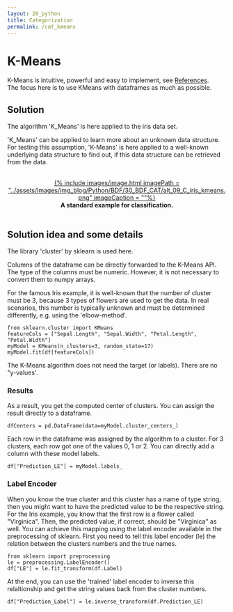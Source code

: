 ```yaml
---
layout: 20_python
title: Categorization
permalink: /cat_kmeans
---
```



# K-Means

K-Means is intuitive, powerful and easy to implement, see [References](references). <br>
The focus here is to use KMeans with dataframes as much as possible.


## Solution 

The algorithm 'K_Means' is here applied to the iris data set.

'K_Means' can be applied to learn more about an unknown data structure. For testing this assumption, 'K-Means' is here applied to a well-known underlying data structure to find out, if this data structure can be retrieved from the data.


<br>
<center>
<a href="time_series_tooltip">
{% include images/image.html imagePath = "../assets/images/img_blog/Python/BDF/30_BDF_CAT/alt_09_C_iris_kmeans.png" imageCaption =  ""%}
</a>
<br><b>
A standard example for classification.
</b><br>
</center>
<br>


## Solution idea and some details 

The library 'cluster' by sklearn is used here. 

Columns of the dataframe can be directly forwarded to the K-Means API. The type of the columns must be numeric. However, it is not necessary to convert them to numpy arrays.

For the famous Iris example, it is well-known that the number of cluster must be 3, because 3 types of flowers are used to get the data. In real scenarios, this number is typically unknown and must be determined differently, e.g. using the 'elbow-method'.

> 
    from sklearn.cluster import KMeans
    featureCols = ["Sepal.Length", "Sepal.Width", "Petal.Length", "Petal.Width"]
    myModel = KMeans(n_clusters=3, random_state=17)
    myModel.fit(df[featureCols])

The K-Means algorithm does not need the target (or labels). There are no "y-values'.


### Results 

As a result, you get the computed center of clusters. You can assign the result directly to a dataframe.

>
    dfCenters = pd.DataFrame(data=myModel.cluster_centers_)

Each row in the dataframe was assigned by the algorithm to a cluster. For 3 clusters, each row got one of the values 0, 1 or 2. You can directly add a column with these model labels.

>    
    df["Prediction_LE"] = myModel.labels_


### Label Encoder

When you know the true cluster and this cluster has a name of type string, then you might want to have the predicted value to be the respective string.
For the Iris example, you know that the first row is a flower called "Virginica". Then, the predicted value, if correct, should be "Virginica" as well. You can achieve this mapping using the label encoder available in the preprocessing of sklearn. 
First you need to tell this label encoder (le) the relation between the clusters numbers and the true names.

>
    from sklearn import preprocessing
    le = preprocessing.LabelEncoder()
    df["LE"] = le.fit_transform(df.Label)
    

At the end, you can use the 'trained' label encoder to inverse this relaltionship and get the string values back from the cluster numbers.

>
    df["Prediction_Label"] = le.inverse_transform(df.Prediction_LE)




